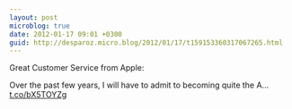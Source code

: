 ```yaml
---
layout: post
microblog: true
date: 2012-01-17 09:01 +0300
guid: http://desparoz.micro.blog/2012/01/17/t159153360317067265.html
---
```

Great Customer Service from Apple: 

Over the past few years, I will have to admit to becoming quite the A... [t.co/bX5TOYZg](http://t.co/bX5TOYZg)
